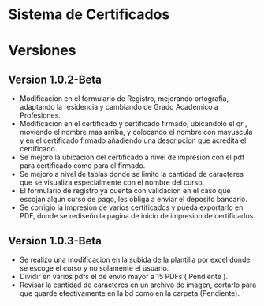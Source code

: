 # Sistema de Certificados
# Versiones
## Version 1.0.2-Beta
- Modificacion en el formulario de Registro, mejorando ortografia, adaptando la residencia y cambiando de Grado Academico a Profesiones.
- Modificacion en el certificado y certificado firmado, ubicandolo el qr , moviendo el nombre mas arriba, y colocando el nombre con mayuscula y en el certificado firmado añadiendo una descripcion que acredita el certificado.
- Se mejoro la ubicacion del certificado a nivel de impresion con el pdf para certificado como para el firmado.
- Se mejoro a nivel de tablas donde se limito la cantidad de caracteres que se visualiza especialmente con el nombre del curso.
- El formulario de registro ya cuenta con validacion en el caso que escojan algun curso de pago, les obliga a enviar el deposito bancario.
- Se corrigio la impresion de varios certificados y pueda exportarlo en PDF, donde se rediseño la pagina de inicio de impresion de certificados.
## Version 1.0.3-Beta
- Se realizo una modificacion en la subida de la plantilla por excel 
donde se escoge el curso y no solamente el usuario.
- Dividir en varios pdfs el de envio mayor a 15 PDFs ( Pendiente ).
- Revisar la cantidad de caracteres en un archivo de imagen, cortarlo 
para que guarde efectivamente en la bd como en la carpeta.(Pendiente).
